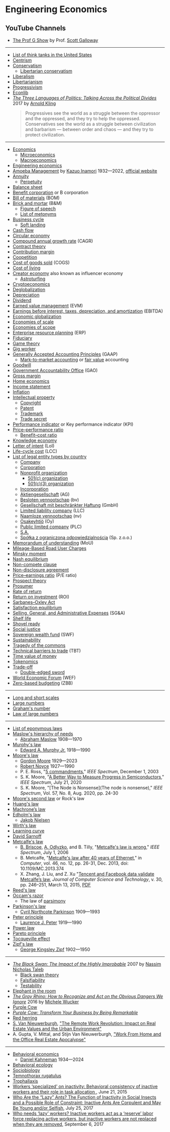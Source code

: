 # Engineering Economics
## YouTube Channels
* [The Prof G Show](https://www.youtube.com/@TheProfGShow) by Prof. [Scott Galloway](https://en.wikipedia.org/wiki/Scott_Galloway_(professor))
---
* [List of think tanks in the United States](https://en.wikipedia.org/wiki/List_of_think_tanks_in_the_United_States)
* [Centrism](https://en.wikipedia.org/wiki/Centrism)
* [Conservatism](https://en.wikipedia.org/wiki/Conservatism)
   * [Libertarian conservatism](https://en.wikipedia.org/wiki/Libertarian_conservatism)
* [Liberalism](https://en.wikipedia.org/wiki/Liberalism)
* [Libertarianism](https://en.wikipedia.org/wiki/Libertarianism)
* [Progressivism](https://en.wikipedia.org/wiki/Progressivism)
* [Econlib](https://www.econlib.org/)
* [*The Three Languages of Politics: Talking Across the Political Divides*](https://www.cato.org/three-languages-of-politics) 2017 by [Arnold Kling](https://en.wikipedia.org/wiki/Arnold_Kling)
  > Progressives see the world as a struggle between the oppressor and the oppressed, and they try to help the oppressed.
  > Conservatives see the world as a struggle between civilization and barbarism — between order and chaos — and they try to protect civilization.
---
* [Economics](https://en.wikipedia.org/wiki/Economics)
  * [Microeconomics](https://en.wikipedia.org/wiki/Microeconomics)
  * [Macroeconomics](https://en.wikipedia.org/wiki/Macroeconomics)
* [Engineering economics](https://en.wikipedia.org/wiki/Engineering_economics)
* [Amoeba Management](https://en.wikipedia.org/wiki/Amoeba_Management) by [Kazuo Inamori](https://en.wikipedia.org/wiki/Kazuo_Inamori) 1932&mdash;2022, [official website](https://global.kyocera.com/inamori/)
* [Annuity](https://en.wikipedia.org/wiki/Annuity)
  * [Perpetuity](https://en.wikipedia.org/wiki/Perpetuity)
* [Balance sheet](https://en.wikipedia.org/wiki/Balance_sheet)
* [Benefit corporation](https://en.wikipedia.org/wiki/Benefit_corporation) or B corporation
* [Bill of materials](https://en.wikipedia.org/wiki/Bill_of_materials) (BOM)
* [Brick and mortar](https://en.wikipedia.org/wiki/Brick_and_mortar) (B&M)
  * [Figure of speech](https://en.wikipedia.org/wiki/Figure_of_speech)
  * [List of metonyms](https://en.wikipedia.org/wiki/List_of_metonyms)
* [Business cycle](https://en.wikipedia.org/wiki/Business_cycle)
  * [Soft landing](https://en.wikipedia.org/wiki/Soft_landing_(economics))
* [Cash flow](https://en.wikipedia.org/wiki/Cash_flow)
* [Circular economy](https://en.wikipedia.org/wiki/Circular_economy)
* [Compound annual growth rate](https://en.wikipedia.org/wiki/Compound_annual_growth_rate) (CAGR)
* [Contract theory](https://en.wikipedia.org/wiki/Contract_theory)
* [Contribution margin](https://en.wikipedia.org/wiki/Contribution_margin)
* [Coopetition](https://en.wikipedia.org/wiki/Coopetition)
* [Cost of goods sold](https://en.wikipedia.org/wiki/Cost_of_goods_sold) (COGS)
* [Cost of living](https://en.wikipedia.org/wiki/Cost_of_living)
* [Creator economy](https://en.wikipedia.org/wiki/Creator_economy) also known as influencer economy
  * [Astroturfing](https://en.wikipedia.org/wiki/Astroturfing)
* [Cryptoeconomics](https://en.wikipedia.org/wiki/Cryptoeconomics)
* [Deglobalization](https://en.wikipedia.org/wiki/Deglobalization)
* [Depreciation](https://en.wikipedia.org/wiki/Depreciation)
* [Dividend](https://en.wikipedia.org/wiki/Dividend)
* [Earned value management](https://en.wikipedia.org/wiki/Earned_value_management) (EVM)
* [Earnings before interest, taxes, depreciation, and amortization](https://en.wikipedia.org/wiki/Earnings_before_interest,_taxes,_depreciation_and_amortization) (EBITDA)
* [Economic globalization](https://en.wikipedia.org/wiki/Economic_globalization)
* [Economies of scale](https://en.wikipedia.org/wiki/Economies_of_scale)
* [Economies of scope](https://en.wikipedia.org/wiki/Economies_of_scope)
* [Enterprise resource planning](https://en.wikipedia.org/wiki/Enterprise_resource_planning) (ERP)
* [Fiduciary](https://en.wikipedia.org/wiki/Fiduciary)
* [Game theory](https://en.wikipedia.org/wiki/Game_theory)
* [Gig worker](https://en.wikipedia.org/wiki/Gig_worker)
* [Generally Accepted Accounting Principles](https://en.wikipedia.org/wiki/Generally_Accepted_Accounting_Principles_(United_States)) (GAAP)
  * [Mark-to-market accounting](https://en.wikipedia.org/wiki/Mark-to-market_accounting) or [fair value](https://en.wikipedia.org/wiki/Fair_value) accounting
* [Goodwill](https://en.wikipedia.org/wiki/Goodwill_(accounting))
* [Government Accountability Office](https://en.wikipedia.org/wiki/Government_Accountability_Office) (GAO)
* [Gross margin](https://en.wikipedia.org/wiki/Gross_margin)
* [Home economics](https://en.wikipedia.org/wiki/Home_economics)
* [Income statement](https://en.wikipedia.org/wiki/Income_statement)
* [Inflation](https://en.wikipedia.org/wiki/Inflation)
* [Intellectual property](https://en.wikipedia.org/wiki/Intellectual_property)
  * [Copyright](https://en.wikipedia.org/wiki/Copyright)
  * [Patent](https://en.wikipedia.org/wiki/Patent)
  * [Trademark](https://en.wikipedia.org/wiki/Trademark)
  * [Trade secret](https://en.wikipedia.org/wiki/Trade_secret)
* [Performance indicator](https://en.wikipedia.org/wiki/Performance_indicator) or Key performance indicator (KPI)
* [Price–performance ratio](https://en.wikipedia.org/wiki/Price%E2%80%93performance_ratio)
  * [Benefit–cost ratio](https://en.wikipedia.org/wiki/Benefit%E2%80%93cost_ratio)
* [Knowledge economy](https://en.wikipedia.org/wiki/Knowledge_economy)
* [Letter of intent](https://en.wikipedia.org/wiki/Letter_of_intent) (LoI)
* [Life-cycle cost](https://en.wikipedia.org/wiki/Whole-life_cost) (LCC)
* [List of legal entity types by country](https://en.wikipedia.org/wiki/List_of_legal_entity_types_by_country)
  * [Company](https://en.wikipedia.org/wiki/Company)
  * [Corporation](https://en.wikipedia.org/wiki/Corporation)
  * [Nonprofit organization](https://en.wikipedia.org/wiki/Nonprofit_organization)
    * [501(c) organization](https://en.wikipedia.org/wiki/501(c)_organization)
    * [501(c)(3) organization](https://en.wikipedia.org/wiki/501(c)(3)_organization)
  * [Incorporation](https://en.wikipedia.org/wiki/Incorporation_(business))
  * [Aktiengesellschaft](https://en.wikipedia.org/wiki/Aktiengesellschaft) (AG)
  * [Besloten vennootschap](https://en.wikipedia.org/wiki/Besloten_vennootschap) (bv)
  * [Gesellschaft mit beschränkter Haftung](https://en.wikipedia.org/wiki/Gesellschaft_mit_beschr%C3%A4nkter_Haftung) (GmbH)  
  * [Limited liability company](https://en.wikipedia.org/wiki/Limited_liability_company) (LLC)
  * [Naamloze vennootschap](https://en.wikipedia.org/wiki/Naamloze_vennootschap) (nv)
  * [Osakeyhtiö](https://en.wikipedia.org/wiki/Osakeyhti%C3%B6) (Oy)
  * [Public limited company](https://en.wikipedia.org/wiki/Public_limited_company) (PLC)
  * [S.A.](https://en.wikipedia.org/wiki/S.A._(corporation))
  * [Spółka z ograniczoną odpowiedzialnością](https://en.wikipedia.org/wiki/Sp%C3%B3%C5%82ka_z_ograniczon%C4%85_odpowiedzialno%C5%9Bci%C4%85) (Sp. z.o.o.)
* [Memorandum of understanding](https://en.wikipedia.org/wiki/Memorandum_of_understanding) (MoU)
* [Mileage-Based Road User Charges](https://highways.dot.gov/public-roads/marchapril-2006/mileage-based-road-user-charges)
* [Minsky moment](https://en.wikipedia.org/wiki/Minsky_moment)
* [Nash equilibrium](https://en.wikipedia.org/wiki/Nash_equilibrium)
* [Non-compete clause](https://en.wikipedia.org/wiki/Non-compete_clause)
* [Non-disclosure agreement](https://en.wikipedia.org/wiki/Non-disclosure_agreement)
* [Price–earnings ratio](https://en.wikipedia.org/wiki/Price%E2%80%93earnings_ratio) (P/E ratio)
* [Prospect theory](https://en.wikipedia.org/wiki/Prospect_theory)
* [Prosumer](https://en.wikipedia.org/wiki/Prosumer)
* [Rate of return](https://en.wikipedia.org/wiki/Rate_of_return)
* [Return on investment](https://en.wikipedia.org/wiki/Return_on_investment) (ROI)
* [Sarbanes–Oxley Act](https://en.wikipedia.org/wiki/Sarbanes%E2%80%93Oxley_Act)
* [Satisfaction equilibrium](https://en.wikipedia.org/wiki/Satisfaction_equilibrium)
* [Selling, General, and Administrative Expenses](https://en.wikipedia.org/wiki/SG%26A) (SG&A)
* [Shelf life](https://en.wikipedia.org/wiki/Shelf_life)
* [Shovel ready](https://en.wikipedia.org/wiki/Shovel_ready)
* [Social justice](https://en.wikipedia.org/wiki/Social_justice)
* [Sovereign wealth fund](https://en.wikipedia.org/wiki/Sovereign_wealth_fund) (SWF)
* [Sustainability](https://en.wikipedia.org/wiki/Sustainability)
* [Tragedy of the commons](https://en.wikipedia.org/wiki/Tragedy_of_the_commons)
* [Technical barriers to trade](https://en.wikipedia.org/wiki/Technical_barriers_to_trade) (TBT)
* [Time value of money](https://en.wikipedia.org/wiki/Time_value_of_money)
* [Tokenomics](https://en.wikipedia.org/wiki/Tokenomics)
* [Trade-off](https://en.wikipedia.org/wiki/Trade-off)
  * [Double-edged sword](https://en.wiktionary.org/wiki/double-edged_sword)
* [World Economic Forum](https://en.wikipedia.org/wiki/World_Economic_Forum) (WEF)
* [Zero-based budgeting](https://en.wikipedia.org/wiki/Zero-based_budgeting) (ZBB)
---
* [Long and short scales](https://simple.wikipedia.org/wiki/Long_and_short_scales)
* [Large numbers](https://en.wikipedia.org/wiki/Large_numbers)
* [Graham's number](https://en.wikipedia.org/wiki/Graham's_number)
* [Law of large numbers](https://en.wikipedia.org/wiki/Law_of_large_numbers)
---
* [List of eponymous laws](https://en.wikipedia.org/wiki/List_of_eponymous_laws)
* [Maslow's hierarchy of needs](https://en.wikipedia.org/wiki/Maslow%27s_hierarchy_of_needs)
  * [Abraham Maslow](https://en.wikipedia.org/wiki/Abraham_Maslow) 1908&mdash;1970
* [Murphy's law](https://en.wikipedia.org/wiki/Murphy's_law)
  * [Edward A. Murphy Jr.](https://en.wikipedia.org/wiki/Edward_A._Murphy_Jr.) 1918&mdash;1990
* [Moore's law](https://en.wikipedia.org/wiki/Moore%27s_law)
  * [Gordon Moore](https://en.wikipedia.org/wiki/Gordon_Moore) 1929&mdash;2023
  * [Robert Noyce](https://en.wikipedia.org/wiki/Robert_Noyce) 1927&mdash;1990
  * P. E. Ross, "[5 commandments](https://spectrum.ieee.org/5-commandments)," _IEEE Spectrum_, December 1, 2003
  * S. K. Moore, "[A Better Way to Measure Progress in Semiconductors](https://spectrum.ieee.org/a-better-way-to-measure-progress-in-semiconductors)," _IEEE Spectrum_, July 21, 2020
  * S. K. Moore, "[The Node is Nonsense](The node is nonsense)," _IEEE Spectrum_, Vol. 57, No. 8, Aug. 2020, pp. 24-30
* [Moore's second law](https://en.wikipedia.org/wiki/Moore%27s_second_law) or Rock's law
* [Huang's law](https://en.wikipedia.org/wiki/Huang%27s_law)
* [Machrone’s law](https://www.pcmag.com/archive/machrones-law-were-back-baby-121213)
* [Edholm's law](https://en.wikipedia.org/wiki/Edholm%27s_law)
  * [Jakob Nielsen](https://en.wikipedia.org/wiki/Jakob_Nielsen_(usability_consultant))
* [Wirth's law](https://en.wikipedia.org/wiki/Wirth%27s_law)
* [Learning curve](https://en.wikipedia.org/wiki/Learning_curve)
* [David Sarnoff](https://en.wikipedia.org/wiki/David_Sarnoff)
* [Metcalfe's law](https://en.wikipedia.org/wiki/Metcalfe%27s_law)
  * [B. Briscoe](https://bobbriscoe.net), [A. Odlyzko](https://en.wikipedia.org/wiki/Andrew_Odlyzko), and B. Tilly, "[Metcalfe's law is wrong](https://spectrum.ieee.org/metcalfes-law-is-wrong)," _IEEE Spectrum_, July 1, 2006
  * B. Metcalfe, "[Metcalfe's law after 40 years of Ethernet](https://ieeexplore.ieee.org/document/6636305)," in _Computer_, vol. 46, no. 12, pp. 26-31, Dec. 2013, doi: 10.1109/MC.2013.374
  * X. Zhang, J. Liu, and Z. Xu "[Tencent and Facebook data validate Metcalfe’s law](https://link.springer.com/article/10.1007/s11390-015-1518-1), _Journal of Computer Science and Technology_, v. 30, pp. 246–251, March 13, 2015, [PDF](http://xingzhou.ac.cn/pdf/zhang-JCST15-Tencent_update.pdf)
* [Reed's law](https://en.wikipedia.org/wiki/Reed's_law)
* [Occam's razor](https://en.wikipedia.org/wiki/Occam%27s_razor)
  * The law of [parsimony](https://en.wikipedia.org/wiki/Parsimony)
* [Parkinson's law](https://en.wikipedia.org/wiki/Parkinson%27s_law)
  * [Cyril Northcote Parkinson](https://en.wikipedia.org/wiki/C._Northcote_Parkinson) 1909&mdash;1993
* [Peter principle](https://en.wikipedia.org/wiki/Peter_principle)
  * [Laurence J. Peter](https://en.wikipedia.org/wiki/Laurence_J._Peter) 1919&mdash;1990
* [Power law](https://en.wikipedia.org/wiki/Power_law)
* [Pareto principle](https://en.wikipedia.org/wiki/Pareto_principle)
* [Tocqueville effect](https://en.wikipedia.org/wiki/Tocqueville_effect)
* [Zipf's law](https://en.wikipedia.org/wiki/Zipf's_law)
  * [George Kingsley Zipf](https://en.wikipedia.org/wiki/George_Kingsley_Zipf) 1902&mdash;1950
---
* [*The Black Swan: The Impact of the Highly Improbable*](https://en.wikipedia.org/wiki/The_Black_Swan:_The_Impact_of_the_Highly_Improbable) 2007 by [Nassim Nicholas Taleb](https://en.wikipedia.org/wiki/Nassim_Nicholas_Taleb)
  * [Black swan theory](https://en.wikipedia.org/wiki/Black_swan_theory)
  * [Falsifiability](https://en.wikipedia.org/wiki/Falsifiability)
  * [Testability](https://en.wikipedia.org/wiki/Testability)
* [Elephant in the room](https://en.wikipedia.org/wiki/Elephant_in_the_room)
* [*The Gray Rhino: How to Recognize and Act on the Obvious Dangers We Ignore*](https://wucker.thegrayrhino.com/writing/the-gray-rhino/) 2016 by [Michele Wucker](https://en.wikipedia.org/wiki/Michele_Wucker)
* [Purple Cow](https://en.wikipedia.org/wiki/Purple_Cow)
* [*Purple Cow: Transform Your Business by Being Remarkable*](https://en.wikipedia.org/wiki/Purple_Cow:_Transform_Your_Business_by_Being_Remarkable)
* [Red herring](https://en.wikipedia.org/wiki/Red_herring)
* [S. Van Nieuwerburgh](https://www0.gsb.columbia.edu/faculty/svannieuwerburgh/), ["The Remote Work Revolution: Impact on Real Estate Values and the Urban Environment"](https://www.nber.org/papers/w30662)
* A. Gupta, V. Mittal, and Stijn Van Nieuwerburgh, ["Work From Home and the Office Real Estate Apocalypse"](https://papers.ssrn.com/sol3/papers.cfm?abstract_id=4124698)
---
* [Behavioral economics](https://en.wikipedia.org/wiki/Behavioral_economics)
  * [Daniel Kahneman](https://en.wikipedia.org/wiki/Daniel_Kahneman) 1934&mdash;2024
* [Behavioral ecology](https://en.wikipedia.org/wiki/Behavioral_ecology)
* [Sociobiology](https://en.wikipedia.org/wiki/Sociobiology)
* [Temnothorax rugatulus](https://en.wikipedia.org/wiki/Temnothorax_rugatulus)
* [Trophallaxis](https://en.wikipedia.org/wiki/Trophallaxis)
* [Workers ‘specialized’ on inactivity: Behavioral consistency of inactive workers and their role in task allocation
](https://link.springer.com/article/10.1007/s00265-015-1958-1), June 21, 2015
* [Who Are the “Lazy” Ants? The Function of Inactivity in Social Insects and a Possible Role of Constraint: Inactive Ants Are Corpulent and May Be Young and/or Selfish](https://academic.oup.com/icb/article/57/3/649/4036211), July 25, 2017
* [Who needs ‘lazy’ workers? Inactive workers act as a ‘reserve’ labor force replacing active workers, but inactive workers are not replaced when they are removed](https://journals.plos.org/plosone/article?id=10.1371/journal.pone.0184074), September 6, 2017

